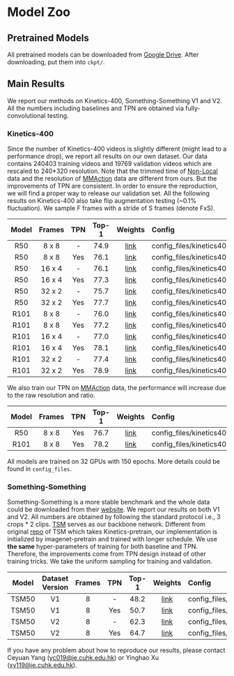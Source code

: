 # Model Zoo

## Pretrained Models
All pretrained models can be downloaded from [Google Drive](https://drive.google.com/drive/folders/1UnqZ48doF0UTYjH6iZCXQW3HlDocbBxl). After downloading, put them into `ckpt/`.

## Main Results
We report our methods on Kinetics-400, Something-Something V1 and V2. All the numbers including baselines and TPN are obtained via fully-convolutional testing. 

### Kinetics-400
Since the number of Kinetics-400 videos is slightly different (might lead to a performance drop), we report all results on our own dataset. Our data contains 240403 training videos and 19769 validation videos which are rescaled to 240*320 resolution. Note that the trimmed time of [Non-Local](https://github.com/facebookresearch/video-nonlocal-net/blob/master/DATASET.md) data and the resolution of [MMAction](https://github.com/open-mmlab/mmaction/blob/master/MODEL_ZOO.md) data are different from ours. But the improvements of TPN are consistent. In order to ensure the reproduction, we will find a proper way to release our validation set. All the following results on Kinetics-400 also take flip augmentation testing (~0.1% fluctuation). We sample F frames with a stride of S frames (denote FxS). 


| Model | Frames | TPN | Top-1 | Weights | Config | 
| :---: | :------: | :--------: | :------: | :------: | :------ |
|R50    | 8 x 8    | -   | 74.9 | [link](https://drive.google.com/open?id=1uKHvZsY_heFHTBl6RXo02I7-W_aLBhFI) | config_files/kinetics400/baseline/r50f8s8.py |
|R50    | 8 x 8    | Yes | 76.1 | [link](https://drive.google.com/open?id=1KoISwdKDlfzZdEsLItygcvPGkKNwWyR-) | config_files/kinetics400/tpn/r50f8s8.py |
|R50    | 16 x 4   | -   | 76.1 | [link](https://drive.google.com/open?id=1Qgck89mUVs9gyUzalbYJPfJPwQEPbyI9) | config_files/kinetics400/baseline/r50f16s4.py |
|R50    | 16 x 4   | Yes | 77.3 | [link](https://drive.google.com/open?id=1TY39uBR-ckUw3aiabeFLNpR9uPSxt--H) | config_files/kinetics400/tpn/r50f16s4.py |
|R50    | 32 x 2   | -   | 75.7 | [link](https://drive.google.com/open?id=1oJ1sTzMeLPXHtnutJAAD8gWfm0b3NYpi) | config_files/kinetics400/baseline/r50f32s2.py |
|R50    | 32 x 2   | Yes | 77.7 | [link](https://drive.google.com/open?id=1TjeqcTJ2tReDz4VnLR8ajSHySre9sZDd) | config_files/kinetics400/tpn/r50f32s2.py |
|R101   | 8 x 8    | -   | 76.0 | [link](https://drive.google.com/open?id=1dqLWiI3DFHAPIzGtEY_jfI66nthw2GEX) | config_files/kinetics400/baseline/r101f8s8.py |
|R101   | 8 x 8    | Yes | 77.2 | [link](https://drive.google.com/open?id=1B4Vsld-JzQe4QmXeZHd0TolMPNyZypXI) | config_files/kinetics400/tpn/r101f8s8.py |
|R101   | 16 x 4   | -   | 77.0 | [link](https://drive.google.com/open?id=1tj2Y0OChKW7RoElXXmBeU63dph40kEyJ) | config_files/kinetics400/baseline/r101f16s4.py |
|R101   | 16 x 4   | Yes | 78.1 | [link](https://drive.google.com/open?id=1mT4kuaYuAGA-Zjagc56vByMQdvx0bE-H) | config_files/kinetics400/tpn/r101f16s4.py |
|R101   | 32 x 2   | -   | 77.4 | [link](https://drive.google.com/open?id=1IAobiYS3PhXC1sA_MCdudGCdHRWcWc9J) | config_files/kinetics400/baseline/r101f32s2.py |
|R101   | 32 x 2   | Yes | 78.9 | [link](https://drive.google.com/open?id=1OPudI7CzJzpdeI0YpwLgZB59VCzcoidp) | config_files/kinetics400/tpn/r101f32s2.py |

We also train our TPN on [MMAction](https://github.com/open-mmlab/mmaction/blob/master/MODEL_ZOO.md) data, the performance will increase due to the raw resolution and ratio.

| Model | Frames | TPN | Top-1 | Weights | Config |
| :---: | :------: | :--------: | :------: | :------: | :------ |
|R50    | 8 x 8    | Yes  | 76.7 | [link](https://drive.google.com/open?id=1pCY4oiWK3hs6MwaPZ8QVPMb-qDCV56w5) | config_files/kinetics400/baseline/r50f8s8.py |
|R101   | 8 x 8    | Yes  | 78.2 | [link](https://drive.google.com/open?id=1DeVp7cf-dk-x6Um4NouLq5tFniTge0Bd) | config_files/kinetics400/baseline/r101f8s8.py |

All models are trained on 32 GPUs with 150 epochs. More details could be found in `config_files`.

### Something-Something
Something-Something is a more stable benchmark and the whole data could be downloaded from their [website](https://20bn.com/datasets/something-something). We report our results on both V1 and V2. All numbers are obtained by following the standard protocol i.e., 3 crops * 2 clips. [TSM](https://github.com/mit-han-lab/temporal-shift-module) serves as our backbone network. 
Different from original [repo](https://github.com/mit-han-lab/temporal-shift-module) of TSM which takes Kinetics-pretrain, our implementation is initialized by imagenet-pretrain and trained with longer schedule. We use **the same** hyper-parameters of training for both baseline and TPN. Therefore, the improvements come from TPN design instead of other training tricks. We take the uniform sampling for training and validation.

| Model | Dataset Version | Frames | TPN | Top-1 | Weights | Config |
| :---: | :------: |    :------: | :--------: | :------: | :------: | :------ |
|TSM50  | V1       | 8  | -   | 48.2 | [link](https://drive.google.com/open?id=1x7iwL2Op0qxaUluyQCPOVVEEH53cavhL) | config_files/sthv1/tsm_baseline.py |  
|TSM50  | V1       | 8  | Yes | 50.7 | [link](https://drive.google.com/open?id=1NVjsCYgNXKUKAn33XCxV2YEIaWXlEnLS) | config_files/sthv1/tsm_tpn.py      |
|TSM50  | V2       | 8  | -   | 62.3 | [link](https://drive.google.com/open?id=1fU1b9WySld5knJ8E2bMXfuyRenoViSEX) | config_files/sthv2/tsm_baseline.py |
|TSM50  | V2       | 8  | Yes | 64.7 | [link](https://drive.google.com/open?id=15HHKGIhksTf0dSmgxrTsoHzZxF6n7eRa) | config_files/sthv2/tsm_tpn.py      |

If you have any problem about how to reproduce our results, please contact Ceyuan Yang (yc019@ie.cuhk.edu.hk) or Yinghao Xu (xy119@ie.cuhk.edu.hk).

